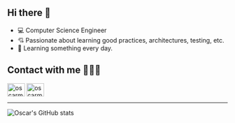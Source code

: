 ## Hi there 👋

- 💻 Computer Science Engineer
- 💘 Passionate about learning good practices, architectures, testing, etc.
- 🌱 Learning something every day.


## Contact with me 🙋🏽‍♂️
<p align="left">
<a href="https://twitter.com/oscarmoreira1" target="blank"><img align="center" src="https://raw.githubusercontent.com/rahuldkjain/github-profile-readme-generator/master/src/images/icons/Social/twitter.svg" alt="oscarmoreira1" height="30" width="40" /></a>
<a href="https://linkedin.com/in/oscarmoreira" target="blank"><img align="center" src="https://raw.githubusercontent.com/rahuldkjain/github-profile-readme-generator/master/src/images/icons/Social/linked-in-alt.svg" alt="oscarmoreira" height="30" width="40" /></a>
</p>

---


![Oscar's GitHub stats](https://github-readme-stats.vercel.app/api?username=omorest&theme=dracula)
